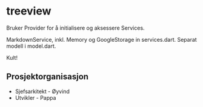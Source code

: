 # treeview

Bruker Provider for å initialisere og aksessere Services.

MarkdownService, inkl. Memory og GoogleStorage in services.dart.
Separat modell i model.dart.

Kult!

## Prosjektorganisasjon
- Sjefsarkitekt - Øyvind
- Utvikler - Pappa

